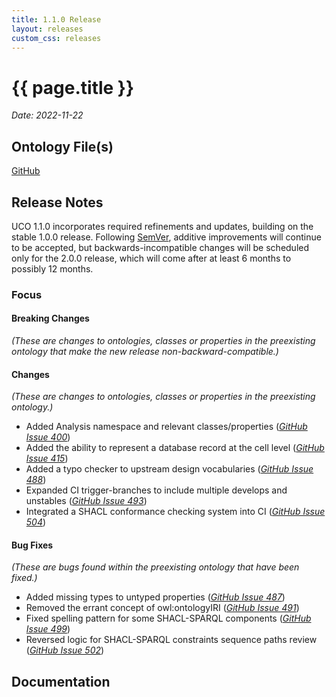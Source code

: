 ```yaml
---
title: 1.1.0 Release
layout: releases
custom_css: releases
---
```


# {{ page.title }}

*Date: 2022-11-22*


## Ontology File(s)

[GitHub](https://github.com/ucoProject/UCO/releases/tag/1.1.0)


## Release Notes

UCO 1.1.0 incorporates required refinements and updates, building on the stable 1.0.0 release.  Following [SemVer](https://semver.org/spec/v2.0.0.html), additive improvements will continue to be accepted, but backwards-incompatible changes will be scheduled only for the 2.0.0 release, which will come after at least 6 months to possibly 12 months.


### Focus


#### Breaking Changes

*(These are changes to ontologies, classes or properties in the preexisting ontology that make the new release non-backward-compatible.)*


#### Changes

*(These are changes to ontologies, classes or properties in the preexisting ontology.)*

* Added Analysis namespace and relevant classes/properties ([*GitHub Issue 400*](https://github.com/ucoProject/UCO/issues/400))
* Added the ability to represent a database record at the cell level ([*GitHub Issue 415*](https://github.com/ucoProject/UCO/issues/415))
* Added a typo checker to upstream design vocabularies ([*GitHub Issue 488*](https://github.com/ucoProject/UCO/issues/488))
* Expanded CI trigger-branches to include multiple develops and unstables ([*GitHub Issue 493*](https://github.com/ucoProject/UCO/issues/493))
* Integrated a SHACL conformance checking system into CI ([*GitHub Issue 504*](https://github.com/ucoProject/UCO/issues/504))

#### Bug Fixes

*(These are bugs found within the preexisting ontology that have been fixed.)*

* Added missing types to untyped properties ([*GitHub Issue 487*](https://github.com/ucoProject/UCO/issues/487))
* Removed the errant concept of owl:ontologyIRI ([*GitHub Issue 491*](https://github.com/ucoProject/UCO/issues/491))
* Fixed spelling pattern for some SHACL-SPARQL components ([*GitHub Issue 499*](https://github.com/ucoProject/UCO/issues/499))
* Reversed logic for SHACL-SPARQL constraints sequence paths review ([*GitHub Issue 502*](https://github.com/ucoProject/UCO/issues/502))

## Documentation
